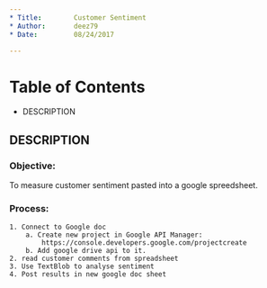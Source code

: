```yaml
---
* Title:        Customer Sentiment
* Author:       deez79
* Date:         08/24/2017

---
```


# Table of Contents
* DESCRIPTION

## DESCRIPTION
### Objective:
To measure customer sentiment pasted into a google spreedsheet.
### Process:
    1. Connect to Google doc
        a. Create new project in Google API Manager:
            https://console.developers.google.com/projectcreate
        b. Add google drive api to it.
    2. read customer comments from spreadsheet
    3. Use TextBlob to analyse sentiment
    4. Post results in new google doc sheet
